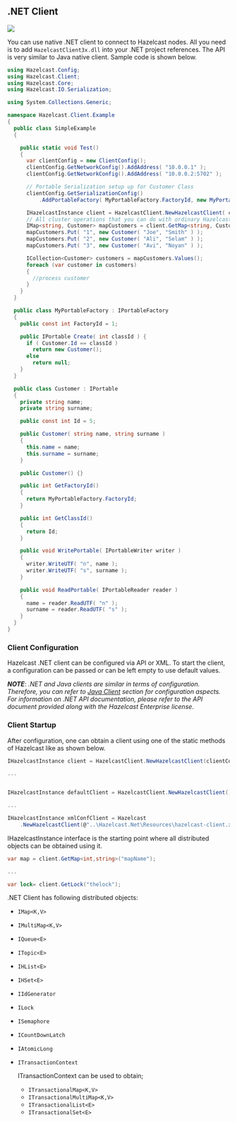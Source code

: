 
	

## .NET Client

![](images/enterprise-onlycopy.jpg)


You can use native .NET client to connect to Hazelcast nodes. All you need is to add `HazelcastClient3x.dll` into your .NET project references. The API is very similar to Java native client. Sample code is shown below.

```csharp
using Hazelcast.Config;
using Hazelcast.Client;
using Hazelcast.Core;
using Hazelcast.IO.Serialization;

using System.Collections.Generic;

namespace Hazelcast.Client.Example
{
  public class SimpleExample
  {

    public static void Test()
    {
      var clientConfig = new ClientConfig();
      clientConfig.GetNetworkConfig().AddAddress( "10.0.0.1" );
      clientConfig.GetNetworkConfig().AddAddress( "10.0.0.2:5702" );

      // Portable Serialization setup up for Customer Class
      clientConfig.GetSerializationConfig()
          .AddPortableFactory( MyPortableFactory.FactoryId, new MyPortableFactory() );

      IHazelcastInstance client = HazelcastClient.NewHazelcastClient( clientConfig );
      // All cluster operations that you can do with ordinary HazelcastInstance
      IMap<string, Customer> mapCustomers = client.GetMap<string, Customer>( "customers" );
      mapCustomers.Put( "1", new Customer( "Joe", "Smith" ) );
      mapCustomers.Put( "2", new Customer( "Ali", "Selam" ) );
      mapCustomers.Put( "3", new Customer( "Avi", "Noyan" ) );

      ICollection<Customer> customers = mapCustomers.Values();
      foreach (var customer in customers)
      {
        //process customer
      }
    }
  }

  public class MyPortableFactory : IPortableFactory
  {
    public const int FactoryId = 1;

    public IPortable Create( int classId ) {
      if ( Customer.Id == classId )
        return new Customer();
      else
        return null;
    }
  }

  public class Customer : IPortable
  {
    private string name;
    private string surname;

    public const int Id = 5;

    public Customer( string name, string surname )
    {
      this.name = name;
      this.surname = surname;
    }

    public Customer() {}

    public int GetFactoryId()
    {
      return MyPortableFactory.FactoryId;
    }

    public int GetClassId()
    {
      return Id;
    }

    public void WritePortable( IPortableWriter writer )
    {
      writer.WriteUTF( "n", name );
      writer.WriteUTF( "s", surname );
    }

    public void ReadPortable( IPortableReader reader )
    {
      name = reader.ReadUTF( "n" );
      surname = reader.ReadUTF( "s" );
    }
  }
}
```


### Client Configuration
Hazelcast .NET client can be configured via API or XML. To start the client, a configuration can be passed or can be left empty to use default values.

***NOTE***: *.NET and Java clients are similar in terms of configuration. Therefore, you can refer to [Java Client](#java-client) section for configuration aspects. For information on .NET API documentation, please refer to the API document provided along with the Hazelcast Enterprise license*.


### Client Startup
After configuration, one can obtain a client using one of the static methods of Hazelcast like as shown below.


```csharp
IHazelcastInstance client = HazelcastClient.NewHazelcastClient(clientConfig);

...


IHazelcastInstance defaultClient = HazelcastClient.NewHazelcastClient();

...

IHazelcastInstance xmlConfClient = Hazelcast
    .NewHazelcastClient(@"..\Hazelcast.Net\Resources\hazelcast-client.xml");
```

IHazelcastInstance interface is the starting point where all distributed objects can be obtained using it.

```csharp
var map = client.GetMap<int,string>("mapName");

...

var lock= client.GetLock("thelock");
```

.NET Client has following distributed objects:

* `IMap<K,V>`
* `IMultiMap<K,V>`
* `IQueue<E>`
* `ITopic<E>`
* `IHList<E>`
* `IHSet<E>`
* `IIdGenerator`
* `ILock`
* `ISemaphore`
* `ICountDownLatch`
* `IAtomicLong`
* `ITransactionContext`
	
	ITransactionContext can be used to obtain;

	* `ITransactionalMap<K,V>`
	* `ITransactionalMultiMap<K,V>`
	* `ITransactionalList<E>`
	* `ITransactionalSet<E>`




